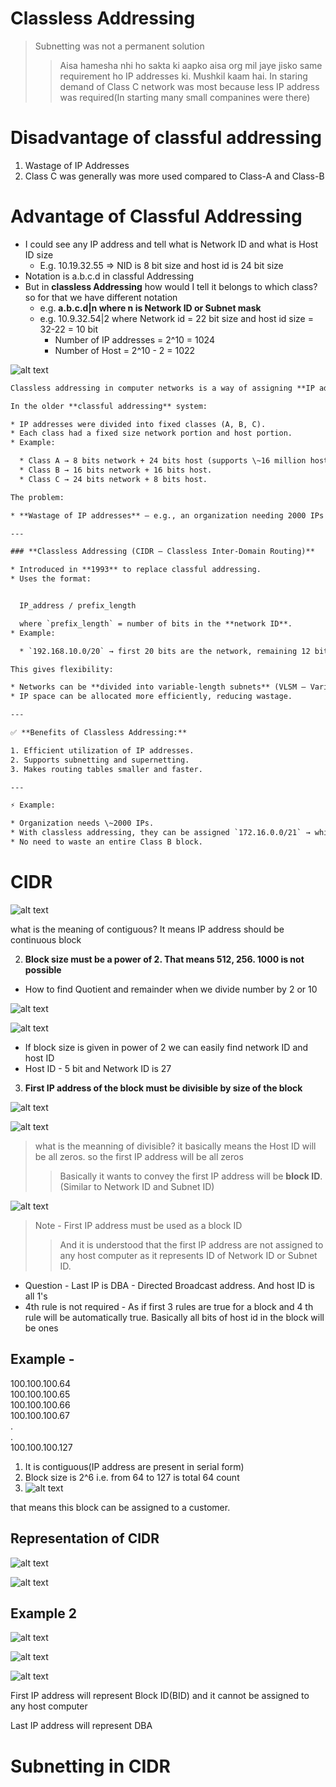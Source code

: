 # Classless Addressing

> Subnetting was not a permanent solution  
> > Aisa hamesha nhi ho sakta ki aapko aisa org mil jaye jisko same requirement ho IP addresses ki. Mushkil kaam hai.
> > In staring demand of Class C network was most because less IP address was required(In starting many small companines were there)

# Disadvantage of classful addressing
1. Wastage of IP Addresses
2. Class C was generally was more used compared to Class-A and Class-B

# Advantage of Classful Addressing
* I could see any IP address and tell what is Network ID and what is Host ID size
  * E.g. 10.19.32.55 => NID is 8 bit size and host id is 24 bit size
* Notation is a.b.c.d in classful Addressing
* But in **classless Addressing** how would I tell it belongs to which class? so for that we have different notation
  * e.g. **a.b.c.d|n where n is Network ID or Subnet mask**
  * e.g. 10.9.32.54|2 where Network id = 22 bit size and host id size = 32-22 = 10 bit
    * Number of IP addresses = 2^10 = 1024
    * Number of Host = 2^10 - 2 = 1022

![alt text](image-92.png)


```txt
Classless addressing in computer networks is a way of assigning **IP addresses without being restricted to the traditional classful system (Class A, B, C, D, E)**.

In the older **classful addressing** system:

* IP addresses were divided into fixed classes (A, B, C).
* Each class had a fixed size network portion and host portion.
* Example:

  * Class A → 8 bits network + 24 bits host (supports \~16 million hosts per network).
  * Class B → 16 bits network + 16 bits host.
  * Class C → 24 bits network + 8 bits host.

The problem:

* **Wastage of IP addresses** — e.g., an organization needing 2000 IPs could not use Class C (too small, 254 hosts) and had to take Class B (65,534 hosts), wasting most of them.

---

### **Classless Addressing (CIDR – Classless Inter-Domain Routing)**

* Introduced in **1993** to replace classful addressing.
* Uses the format:


  IP_address / prefix_length

  where `prefix_length` = number of bits in the **network ID**.
* Example:

  * `192.168.10.0/20` → first 20 bits are the network, remaining 12 bits are for hosts.

This gives flexibility:

* Networks can be **divided into variable-length subnets** (VLSM – Variable Length Subnet Masking).
* IP space can be allocated more efficiently, reducing wastage.

---

✅ **Benefits of Classless Addressing:**

1. Efficient utilization of IP addresses.
2. Supports subnetting and supernetting.
3. Makes routing tables smaller and faster.

---

⚡ Example:

* Organization needs \~2000 IPs.
* With classless addressing, they can be assigned `172.16.0.0/21` → which provides 2048 IPs.
* No need to waste an entire Class B block.

```

# CIDR
![alt text](image-93.png)

what is the meaning of contiguous? It means IP address should be continuous block

2. **Block size must be a power of 2. That means 512, 256. 1000 is not possible**


* How to find Quotient and remainder when we divide number by 2 or 10

![alt text](image-94.png)

![alt text](image-95.png)

* If block size is given in power of 2 we can easily find network ID and host ID
* Host ID - 5 bit and Network ID is 27

3. **First IP address of the block must be divisible by size of the block**

![alt text](image-96.png)

![alt text](image-97.png)

> what is the meanning of divisible? it basically means the Host ID will be all zeros. so the first IP address will be all zeros
> > Basically it wants to convey the first IP address will be **block ID**.(Similar to Network ID and Subnet ID)

![alt text](image-98.png)

> Note - First IP address must be used as a block ID
> > And it is understood that the first IP address are not assigned to any host computer as it represents ID of Network ID or Subnet ID.


* Question - Last IP is DBA - Directed Broadcast address. And host ID is all 1's
* 4th rule is not required - As if first 3 rules are true for a block and 4 th rule will be automatically true. Basically all bits of host id in the block will be ones

## Example - 
100.100.100.64  
100.100.100.65  
100.100.100.66  
100.100.100.67  
.  
.  
100.100.100.127  
1. It is contiguous(IP address are present in serial form)
2. Block size  is 2^6 i.e. from 64 to 127 is total 64 count
3. ![alt text](image-99.png)

that means this block can be assigned to a customer.

## Representation of CIDR
![alt text](image-100.png)

![alt text](image-101.png)


## Example 2
![alt text](image-104.png)


![alt text](image-102.png)

![alt text](image-103.png)

First IP address will represent Block ID(BID) and it cannot be assigned to any host computer

Last IP address will represent DBA

# Subnetting in CIDR
